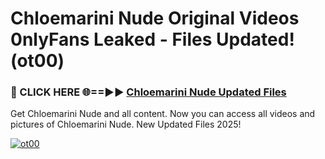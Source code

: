 # Chloemarini Nude Original Videos 0nlyFans Leaked - Files Updated! (ot00)

<h3>🔴 CLICK HERE 🌐==►► <a href="https://tinyurl.com/5h6xmrr3" rel="nofollow">Chloemarini Nude Updated Files</a></h3>

Get Chloemarini Nude and all content. Now you can access all videos and pictures of Chloemarini Nude. New Updated Files 2025!

[![ot00](https://i.imgur.com/KVD873Z.gif)](https://tinyurl.com/5h6xmrr3)
